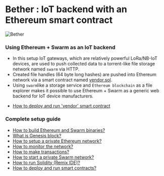 # Bether : IoT backend with an Ethereum smart contract

![Bether](https://github.com/kozyilmaz/bether/raw/master/readme/ethstats.png "Proof-of-concept IoT backend")

### Using Ethereum + Swarm as an IoT backend
- In this setup IoT gateways, which are relatively powerful LoRa/NB-IoT devices, are used to push collected data to a torrent-like file storage network named ```swarm``` via HTTP.
- Created file handles (64 byte long hashes) are pushed into Ethereum network via a smart contract named [vendor.sol](ethereum/vendor.sol).
- Using ````swarm````like a storage service  and ```Èthereum blockchain``` as a file explorer makes it possible to use Ethereum + Swarm as a generic web backend for IoT device manufacturers.
* [How to deploy and run 'vendor' smart contract](ethereum/README.md)

### Complete setup guide
* [How to build Ethereum and Swarm binaries?](readme/README.build.md)
* [What is Genesis block?](readme/README.genesis.md)
* [How to setup a private Ethereum network?](readme/README.network.md)
* [How to monitor the network?](readme/README.monitor.md)
* [How to make transactions?](readme/README.transaction.md)
* [How to start a private Swarm network?](readme/README.swarm.md)
* [How to run Solidity (Remix IDE)?](readme/README.solidity.md)
* [How to deploy and run smart contracts?](readme/README.smartcontracts.md)

